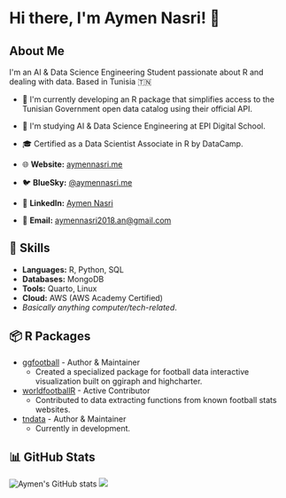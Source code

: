 # Hi there, I'm Aymen Nasri! 👋

## About Me

I'm an AI & Data Science Engineering Student passionate about R and dealing with data. Based in Tunisia 🇹🇳
- 🔭 I'm currently developing an R package that simplifies access to the Tunisian Government open data catalog using their official API.
- 🌱 I'm studying AI & Data Science Engineering at EPI Digital School.
- 🎓 Certified as a Data Scientist Associate in R by DataCamp.

- 🌐 **Website:** [aymennasri.me](https://aymennasri.me)
- 🐦 **BlueSky:** [@aymennasri.me](https://bsky.app/profile/aymennasri.me)
- 💼 **LinkedIn:** [Aymen Nasri](https://linkedin.com/in/aymennasri)
- 📧 **Email:** [aymennasri2018.an@gmail.com](mailto:aymennasri2018.an@gmail.com)

## 🚀 Skills
- **Languages:** R, Python, SQL
- **Databases:** MongoDB
- **Tools:** Quarto, Linux
- **Cloud:** AWS (AWS Academy Certified)
- *Basically anything computer/tech-related*.

## 📦 R Packages
- [ggfootball](https://github.com/aymennasri/ggfootball) - Author & Maintainer
  - Created a specialized package for football data interactive visualization built on ggiraph and highcharter.
- [worldfootballR](https://github.com/JaseZiv/worldfootballR) - Active Contributor
  - Contributed to data extracting functions from known football stats websites.
- [tndata](https://github.com/aymennasri/tndata) - Author & Maintainer
  - Currently in development.

## 📊 GitHub Stats
![Aymen's GitHub stats](http://github-profile-summary-cards.vercel.app/api/cards/profile-details?username=aymennasri&show_icons=true&theme=github_dark)
![](http://github-profile-summary-cards.vercel.app/api/cards/stats?username=aymennasri&theme=github_dark)
